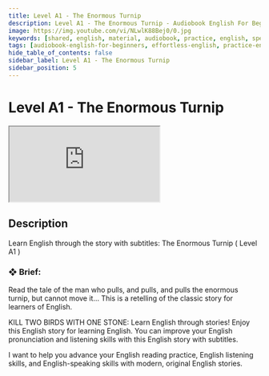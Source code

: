 ```yaml
---
title: Level A1 - The Enormous Turnip
description: Level A1 - The Enormous Turnip - Audiobook English For Beginners
image: https://img.youtube.com/vi/NLwlK88Bej0/0.jpg
keywords: [shared, english, material, audiobook, practice, english, speaking]
tags: [audiobook-english-for-beginners, effortless-english, practice-english-speaking]
hide_table_of_contents: false
sidebar_label: Level A1 - The Enormous Turnip
sidebar_position: 5
---
```


# Level A1 - The Enormous Turnip

<div class="video-container">
<iframe src="https://www.youtube.com/embed/NLwlK88Bej0?controls=0" title="YouTube video player"></iframe>
<a href="https://www.youtube.com/watch?list=PL___7gkXqjbx7FtKf1v6aTPhzl-k6J3qW&v=NLwlK88Bej0" target="_blank"></a>
</div>

## Description

Learn English through the story with subtitles: The Enormous Turnip ( Level A1 )

### ❖ Brief:

Read the tale of the man who pulls, and pulls, and pulls the enormous turnip, but cannot move it... This is a retelling of the classic story for learners of English.

KILL TWO BIRDS WITH ONE STONE: Learn English through stories! Enjoy this English story for learning English. You can improve your English pronunciation and listening skills with this English story with subtitles.

I want to help you advance your English reading practice, English listening skills, and English-speaking skills with modern, original English stories.